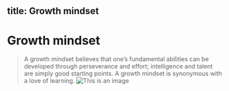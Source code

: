 title: Growth mindset
---
# Growth mindset 
> A growth mindset believes that one’s fundamental abilities can be developed through perseverance and effort; intelligence and talent are simply good starting points. A growth mindset is synonymous with a love of learning.
![This is an image](https://miro.medium.com/max/1332/1*PQBc8JCD5yu4x2wxCCGU1g.png)
